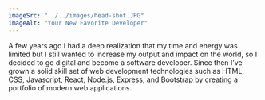 ```yaml
---
imageSrc: "../../images/head-shot.JPG"
imageAlt: "Your New Favorite Developer"
---
```


A few years ago I had a deep realization that my time and energy was limited but I still wanted to increase my output and impact on the world, so I decided to go digital and become a software developer. Since then I’ve grown a solid skill set of web development technologies such as HTML, CSS, Javascript, React, Node.js, Express, and Bootstrap by creating a portfolio of modern web applications.

<!-- Photo by <a href="https://unsplash.com/@charlesdeluvio?utm_source=unsplash&utm_medium=referral&utm_content=creditCopyText" target="_blank" rel="nofollow noopener noreferrer" aria-label="External Link"><u>Charles Deluvio</u></a> on Unsplash -->
